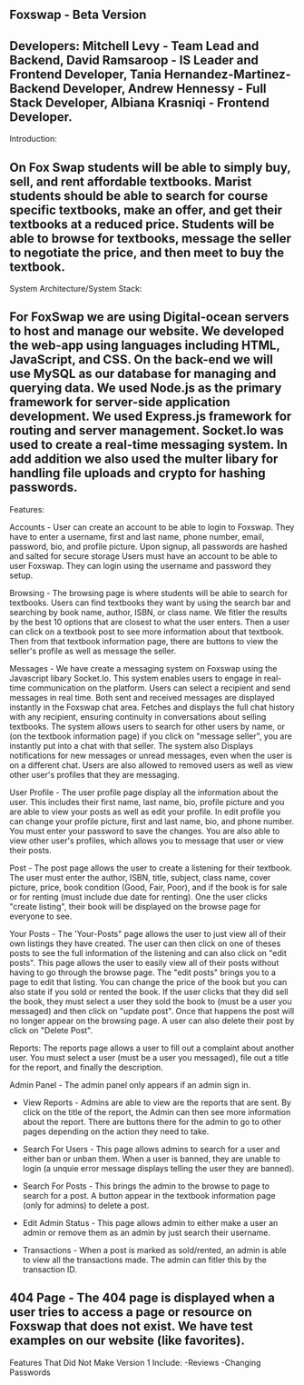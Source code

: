Foxswap - Beta Version
------------------------------------------------------------------------------------------------
Developers:
Mitchell Levy - Team Lead and Backend,
David Ramsaroop  - IS Leader and Frontend Developer,
Tania Hernandez-Martinez- Backend Developer,
Andrew Hennessy - Full Stack Developer,
Albiana Krasniqi - Frontend Developer.
------------------------------------------------------------------------------------------------
Introduction:

On Fox Swap students will be able to simply buy, sell, and rent affordable textbooks. 
Marist students should be able to search for course specific textbooks, make an offer, 
and get their textbooks at a reduced price. Students will be able to browse for textbooks, 
message the seller to negotiate the price, and then meet to buy the textbook. 
------------------------------------------------------------------------------------------------
System Architecture/System Stack:

For FoxSwap we are using Digital-ocean servers to host and manage our website. We developed the
web-app using languages including HTML, JavaScript, and CSS. On the back-end we will use MySQL as 
our database for managing and querying data. We used Node.js as the primary framework for server-side
application development. We used Express.js framework for routing and server management. Socket.Io was
used to create a real-time messaging system. In add addition we also used the multer libary for handling
file uploads and crypto for hashing passwords. 
------------------------------------------------------------------------------------------------
Features:

Accounts - User can create an account to be able to login to Foxswap. They have to enter a username,
first and last name, phone number, email, password, bio, and profile picture. Upon signup, all passwords 
are hashed and salted for secure storage Users must have an account to be able to user Foxswap. They can 
login using the username and password they setup. 

Browsing - The browsing page is where students will be able to search for textbooks. Users can find
textbooks they want by using the search bar and searching by book name, author, ISBN, or class name.
We fitler the results by the best 10 options that are closest to what the user enters. Then a user
can click on a textbook post to see more information about that textbook. Then from that textbook
information page, there are buttons to view the seller's profile as well as message the seller.

Messages - We have create a messaging system on Foxswap using the Javascript libary Socket.Io.
This system enables users to engage in real-time communication on the platform. Users can select a 
recipient and send messages in real time. Both sent and received messages are displayed instantly in 
the Foxswap chat area. Fetches and displays the full chat history with any recipient, ensuring continuity 
in conversations about selling textbooks. The system allows users to search for other users by name, or
(on the textbook information page) if you click on "message seller", you are instantly put into a chat
with that seller. The system also Displays notifications for new messages or unread messages, even when 
the user is on a different chat. Users are also allowed to removed users as well as view other user's
profiles that they are messaging. 

User Profile - The user profile page display all the information about the user. This includes their
first name, last name, bio, profile picture and you are able to view your posts as well as edit
your profile. In edit profile you can change your profile picture, first and last name, bio, and phone 
number. You must enter your password to save the changes. You are also able to view other user's profiles,
which allows you to message that user or view their posts. 

Post - The post page allows the user to create a listening for their textbook. The user must enter the author,
ISBN, title, subject, class name, cover picture, price, book condition (Good, Fair, Poor), and if the book
is for sale or for renting (must include due date for renting). One the user clicks "create listing", their
book will be displayed on the browse page for everyone to see.

Your Posts - The 'Your-Posts" page allows the user to just view all of their own listings they have created.
The user can then click on one of theses posts to see the full information of the listening and can also click 
on "edit posts". This page allows the user to easily view all of their posts without having to go through the
browse page. The "edit posts" brings you to a page to edit that listing. You can change the price of the book 
but you can also state if you sold or rented the book. If the user clicks that they did sell the book, they must
select a user they sold the book to (must be a user you messaged)  and then click on "update post". Once that happens 
the post will no longer appear on the browsing page. A user can also delete their post by click on "Delete Post". 

Reports: The reports page allows a user to fill out a complaint about another user. You must select a user (must
be a user you messaged), file out a title for the report, and finally the description. 

Admin Panel - The admin panel only appears if an admin sign in. 
- View Reports - Admins are able to view are the reports that are sent. By click on the title of the report, the Admin
can then see more information about the report. There are buttons there for the admin to go to other pages depending
on the action they need to take. 

- Search For Users - This page allows admins to search for a user and either ban or unban them. When a user is banned,
they are unable to login (a unquie error message displays telling the user they are banned).

- Search For Posts - This brings the admin to the browse to page to search for a post. A button appear in the textbook
information page (only for admins) to delete a post. 

- Edit Admin Status - This page allows admin to either make a user an admin or remove them as an admin by just
search their username. 

- Transactions - When a post is marked as sold/rented, an admin is able to view all the transactions made. The
admin can fitler this by the transaction ID. 

404 Page - The 404 page is displayed when a user tries to access a page or resource on Foxswap that does not exist.
We have test examples on our website (like favorites).
------------------------------------------------------------------------------------------------
Features That Did Not Make Version 1 Include:
-Reviews
-Changing Passwords

